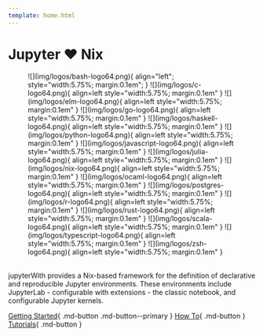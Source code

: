 ```yaml
---
template: home.html
---
```


# Jupyter :heart: Nix

<figure markdown>
  ![](img/logos/bash-logo64.png){ align="left"; style="width:5.75%; margin:0.1em"; }
  ![](img/logos/c-logo64.png){ align=left style="width:5.75%; margin:0.1em" }
  ![](img/logos/elm-logo64.png){ align=left style="width:5.75%; margin:0.1em" }
  ![](img/logos/go-logo64.png){ align=left style="width:5.75%; margin:0.1em" }
  ![](img/logos/haskell-logo64.png){ align=left style="width:5.75%; margin:0.1em" }
  ![](img/logos/python-logo64.png){ align=left style="width:5.75%; margin:0.1em" }
  ![](img/logos/javascript-logo64.png){ align=left style="width:5.75%; margin:0.1em" }
  ![](img/logos/julia-logo64.png){ align=left style="width:5.75%; margin:0.1em" }
  ![](img/logos/nix-logo64.png){ align=left style="width:5.75%; margin:0.1em" }
  ![](img/logos/ocaml-logo64.png){ align=left style="width:5.75%; margin:0.1em" }
  ![](img/logos/postgres-logo64.png){ align=left style="width:5.75%; margin:0.1em" }
  ![](img/logos/r-logo64.png){ align=left style="width:5.75%; margin:0.1em" }
  ![](img/logos/rust-logo64.png){ align=left style="width:5.75%; margin:0.1em" }
  ![](img/logos/scala-logo64.png){ align=left style="width:5.75%; margin:0.1em" }
  ![](img/logos/typescript-logo64.png){ align=left style="width:5.75%; margin:0.1em" }
  ![](img/logos/zsh-logo64.png){ align=left style="width:5.75%; margin:0.1em" }
</figure>

<br>
jupyterWith provides a Nix-based framework for the definition of declarative and reproducible Jupyter environments.
These environments include JupyterLab - configurable with extensions - the classic notebook, and configurable Jupyter kernels.

[Getting Started](getting-started.md){ .md-button .md-button--primary }
[How To](how-to.md){ .md-button }
[Tutorials](tutorials.md){ .md-button }
